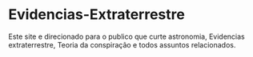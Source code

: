 # Evidencias-Extraterrestre
Este site e direcionado para o publico que curte astronomia, Evidencias extraterrestre, Teoria da conspiração e todos assuntos relacionados.
